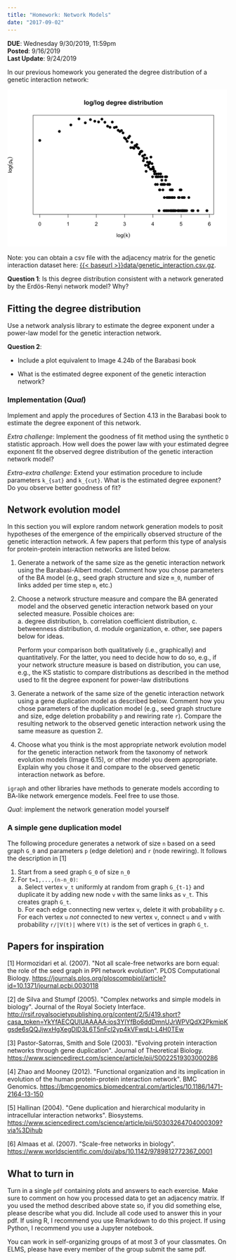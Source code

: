 ```yaml
---
title: "Homework: Network Models"
date: "2017-09-02"
---
```


**DUE**: Wednesday 9/30/2019, 11:59pm  
**Posted**: 9/16/2019  
**Last Update**: 9/24/2019

In our previous homework you generated the degree distribution of a genetic interaction network:

<img src="plot_loglog-1.png" width=500> 

Note: you can obtain a csv file with the adjacency matrix for the genetic interaction dataset here: [{{< baseurl >}}data/genetic_interaction.csv.gz]({{<baseurl>}}data/genetic_interaction_amat.csv.gz).

**Question 1**: Is this degree distribution consistent with a network generated by the Erdös-Renyi network model? Why?

## Fitting the degree distribution

Use a network analysis library to estimate the degree exponent under a power-law model for the genetic interaction network.

**Question 2**:

- Include a plot equivalent to Image 4.24b of the Barabasi book

- What is the estimated degree exponent of the genetic interaction network?

### Implementation (_Qual_)

Implement and apply the procedures of Section 4.13 in the Barabasi book to estimate the degree exponent of this network.

_Extra challenge_: Implement the goodness of fit method using the synthetic `D` statistic approach. How well does the power law with your estimated degree exponent fit the observed degree distribution of the genetic interaction network model?

_Extra-extra challenge_: Extend your estimation procedure to include parameters `k_{sat}` and `k_{cut}`. What is the estimated degree exponent? Do you observe better goodness of fit? 

## Network evolution model

In this section you will explore random network generation models to posit hypotheses of the emergence of the empirically observed structure of the genetic interaction network. A few papers that perform this type of analysis for protein-protein interaction networks are listed below.

1. Generate a network of the same size as the genetic interaction network using the Barabasi-Albert model. Comment how you chose parameters of the BA model (e.g., seed graph structure and size `m_0`, number of links added per time step `m`, etc.)
2. Choose a network structure measure and compare the BA generated model and the observed genetic interaction network based on your selected measure. Possible choices are:   
a. degree distribution, 
b. correlation coefficient distribution, 
c. betweenness distribution, 
d. module organization, 
e. other, see papers below for ideas. 
    
    Perform your comparison both qualitatively (i.e., graphically) and quantitatively. For the latter, you need to decide how to do so, e.g., if your network structure measure is based on distribution, you can use, e.g., the KS statistic to compare distributions as described in the method used to fit the degree exponent for power-law distributions 
3. Generate a network of the same size of the genetic interaction network using a gene duplication model as described below. Comment how you chose parameters of the duplication model (e.g., seed graph structure and size, edge deletion probability `p` and rewiring rate `r`). Compare the resulting network to the observed genetic interaction network using the same measure as question 2.
4. Choose what you think is the most appropriate network evolution model for the genetic interaction network from the taxonomy of network evolution models (Image 6.15), or other model you deem appropriate. Explain why you chose it and compare to the observed genetic interaction network as before. 

`igraph` and other libraries have methods to generate models according to BA-like network emergence models. Feel free to use those.

_Qual_: implement the network generation model yourself

### A simple gene duplication model

The following procedure generates a network of size `n` based on a seed graph `G_0` and parameters `p` (edge deletion) and `r` (node rewiring). It follows the description in [1]

1. Start from a seed graph `G_0` of size `n_0`
2. For `t=1,...,(n-n_0)`:  
a. Select vertex `v_t` uniformly at random from graph `G_{t-1}` and duplicate it by adding new node `v` with the same links as `v_t`. This creates graph `G_t`.  
b. For each edge connecting new vertex `v`, delete it with probability `p`
c. For each vertex `u` _not_ connected to new vertex `v`, connect `u` and `v` with probability `r/|V(t)|` where `V(t)` is the set of vertices in graph `G_t`.
   
## Papers for inspiration

[1] Hormozidari et al. (2007). "Not all scale-free networks are born equal: the role of the seed graph in PPI network evolution". PLOS Computational Biology. https://journals.plos.org/ploscompbiol/article?id=10.1371/journal.pcbi.0030118

[2] de Silva and Stumpf (2005). "Complex networks and simple models in biology". Journal of the Royal Society Interface. http://rsif.royalsocietypublishing.org/content/2/5/419.short?casa_token=YkYfAECQUlUAAAAA:ios3YlYfBo6ddDmnUJrWPVQdX2PkmipKgsde6sQQJjwxHgXegDlD3L6T5nFcl2yp4kVFwqLt-L4H0TEw

[3] Pastor-Satorras, Smith and Sole (2003). "Evolving protein interaction networks through gene duplication". Journal of Theoretical Biology. https://www.sciencedirect.com/science/article/pii/S0022519303000286

[4] Zhao and Mooney (2012). "Functional organization and its implication in evolution of the human protein-protein interaction network". BMC Genomics. https://bmcgenomics.biomedcentral.com/articles/10.1186/1471-2164-13-150

[5] Hallinan (2004). "Gene duplication and hierarchical modularity in intracellular interaction networks". Biosystems. https://www.sciencedirect.com/science/article/pii/S0303264704000309?via%3Dihub

[6] Almaas et al. (2007). "Scale-free networks in biology". https://www.worldscientific.com/doi/abs/10.1142/9789812772367_0001


## What to turn in

Turn in a single `pdf` containing plots and answers to each exercise. Make sure to comment on how you processed data to get an adjacency matrix.
If you used the method described above state so, if you did something else, please describe what you did. Include all code used to answer this in your pdf. 
If using R, I recommend you use Rmarkdown to do this project. If using Python, I recommend you use a Jupyter notebook. 

You can work in self-organizing groups of at most 3 of your classmates. On ELMS, please have every member of the group submit the same pdf.


